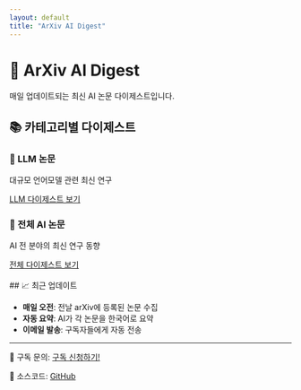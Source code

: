 ```yaml
---
layout: default
title: "ArXiv AI Digest"
---
```


# 🤖 ArXiv AI Digest

매일 업데이트되는 최신 AI 논문 다이제스트입니다.
<br>
## 📚 카테고리별 다이제스트

<div class="category-grid">
  <div class="category-card">
    <h3>🧠 LLM 논문</h3>
    <p>대규모 언어모델 관련 최신 연구</p>
    <a href="./LLM/" class="btn-primary">LLM 다이제스트 보기</a>
  </div>
  
  <div class="category-card">
    <h3>🔬 전체 AI 논문</h3>
    <p>AI 전 분야의 최신 연구 동향</p>
    <a href="./ALL/" class="btn-primary">전체 다이제스트 보기</a>
  </div>
</div>
<br>
## 📈 최근 업데이트

- **매일 오전**: 전날 arXiv에 등록된 논문 수집
- **자동 요약**: AI가 각 논문을 한국어로 요약
- **이메일 발송**: 구독자들에게 자동 전송

---

<div class="footer-info">
  <p>📧 구독 문의: <a href="https://script.google.com/macros/s/AKfycbzcG6pdTr1J-Gxn5tgAyfGsNQz_2-Xhm6EtSmGm9bYHEWgAw6yN7Ew89U92sQeXKaaI/exec">구독 신청하기!</a></p>
  <p>🔗 소스코드: <a href="https://github.com/2shin0/arxiv-ai-mailing">GitHub</a></p>
</div>
